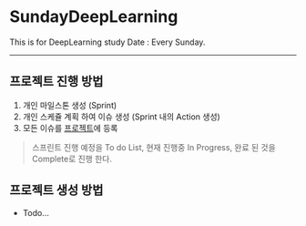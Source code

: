 # SundayDeepLearning
This is for DeepLearning study
Date : Every Sunday.

----------------------

## 프로젝트 진행 방법
1. 개인 마일스톤 생성 (Sprint)
2. 개인 스케쥴 계획 하여 이슈 생성 (Sprint 내의 Action 생성)
3. 모든 이슈를 [프로젝트](https://github.com/SundayDeepLearning/SundayDeepLearning/projects/1)에 등록
> 스프린트 진행 예정을 To do List, 현재 진행중 In Progress, 완료 된 것을 Complete로 진행 한다.

## 프로젝트 생성 방법
* Todo...


